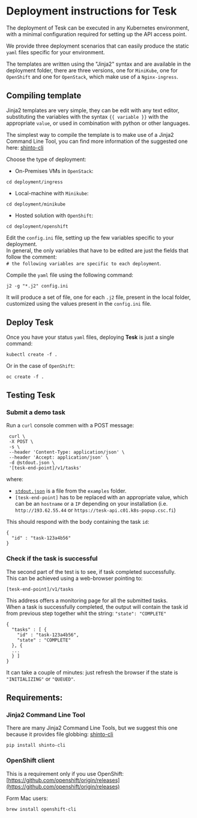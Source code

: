 # Deployment instructions for Tesk
The deployment of Tesk can be executed in any Kubernetes environment, with a minimal configuration required for setting up the API access point.

We provide three deployment scenarios that can easily produce the static `yaml` files specific for your environment.

The templates are written using the "Jinja2" syntax and are available in the deployment folder, there are three versions, one for `MiniKube`, one for `OpenShift` and one for `OpenStack`, which make use of a `Nginx-ingress`.


## Compiling template

Jinja2 templates are very simple, they can be edit with any text editor, substituting the variables with the syntax `{{ variable }}` with the appropriate `value`, or used in combination with python or other languages.

The simplest way to compile the template is to make use of a Jinja2 Command Line Tool, you can find more information of the suggested one here:
[shinto-cli](https://github.com/istrategylabs/shinto-cli)


Choose the type of deployment:
-   On-Premises VMs in `OpenStack`:
```
cd deployment/ingress
```
-   Local-machine with `Minikube`:
```
cd deployment/minikube
```
-   Hosted solution with `OpenShift`:
```
cd deployment/openshift
```

Edit the `config.ini` file, setting up the few variables specific to your deployment.  
In general, the only variables that have to be edited are just the fields that follow the comment:  
`# the following variables are specific to each deployment`.

Compile the `yaml` file using the following command:

```
j2 -g "*.j2" config.ini
```

It will produce a set of file, one for each `.j2` file, present in the local folder, customized using the values present in the `config.ini` file.


## Deploy Tesk

Once you have your status `yaml` files, deploying **Tesk** is just a single command:

```
kubectl create -f .
```

Or in the case of `OpenShift`:

```
oc create -f .
```

## Testing Tesk

### Submit a demo task

Run a `curl` console commen with a POST message:

```
 curl \
 -X POST \
 -s \
 --header 'Content-Type: application/json' \
 --header 'Accept: application/json' \
 -d @stdout.json \
 '[tesk-end-point]/v1/tasks'
```

where:

-   [`stdout.json`](https://github.com/EMBL-EBI-TSI/TESK/blob/master/examples/success/stdout.json) is a file from the `examples` folder.
-   `[tesk-end-point]` has to be replaced with an appropriate value, which can be an `hostname` or a `IP` depending on your installation (i.e. `http://193.62.55.44` or `https://tesk-api.c01.k8s-popup.csc.fi`)

This should respond with the body containing the task `id`:

```
{
  "id" : "task-123a4b56"
}
```

### Check if the task is successful

The second part of the test is to see, if task completed successfully.  
This can be achieved using a web-browser pointing to:

`[tesk-end-point]/v1/tasks`

This address offers a monitoring page for all the submitted tasks.  
When a task is successfully completed, the output will contain the task id from previous step together whit the string: `"state": "COMPLETE"`

```
{
  "tasks" : [ {
    "id" : "task-123a4b56",
    "state" : "COMPLETE"
  }, {
  ...
  } ]
}
```

It can take a couple of minutes: just refresh the browser if the state is `"INITIALIZING"` or `"QUEUED"`.

## Requirements:

### Jinja2 Command Line Tool
There are many Jinja2 Command Line Tools, but we suggest this one because it provides file globbing: [shinto-cli](https://github.com/istrategylabs/shinto-cli)

```
pip install shinto-cli
```

### OpenShift client
This is a requirement only if you use OpenShift: [https://github.com/openshift/origin/releases](https://github.com/openshift/origin/releases)

Form Mac users:

```
brew install openshift-cli
```
